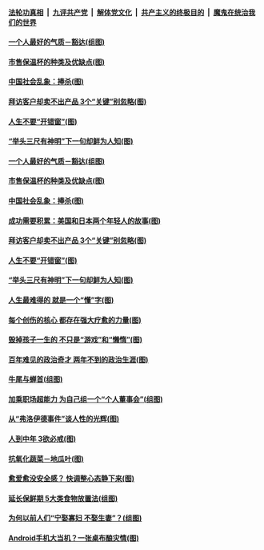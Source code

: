 ####  [法轮功真相](../../../../basic/blob/master/README.md?t=06140601) &nbsp;|&nbsp; [九评共产党](../../../../9ping.md/blob/master/README.md?t=06140601) &nbsp;|&nbsp; [解体党文化](../../../../jtdwh.md/blob/master/README.md?t=06140601)  &nbsp;|&nbsp; [共产主义的终极目的](../../../../gczydzjmd.md/blob/master/README.md?t=06140601) &nbsp;|&nbsp; [魔鬼在统治我们的世界](../../../../mgztzwmdsj.md/blob/master/README.md?t=06140601) 

#### [一个人最好的气质－豁达(组图)](../pages/p8/936020.md?t=06140601) 

#### [市售保温杯的种类及优缺点(图)](../pages/p8/936407.md?t=06140601) 

#### [中国社会乱象：捧杀(图)](../pages/p8/936362.md?t=06140601) 

#### [拜访客户却卖不出产品 3个“关键”别忽略(图)](../pages/p8/936322.md?t=06140601) 

#### [人生不要“开错窗”(图)](../pages/p8/936238.md?t=06140601) 

#### [“举头三尺有神明”下一句却鲜为人知(图)](../pages/p8/936003.md?t=06140601) 

#### [一个人最好的气质－豁达(组图)](../pages/p8/936020.md?t=06140601) 

#### [市售保温杯的种类及优缺点(图)](../pages/p8/936407.md?t=06140601) 

#### [中国社会乱象：捧杀(图)](../pages/p8/936362.md?t=06140601) 

#### [成功需要积累：美国和日本两个年轻人的故事(图)](../pages/p8/936040.md?t=06140601) 

#### [拜访客户却卖不出产品 3个“关键”别忽略(图)](../pages/p8/936322.md?t=06140601) 

#### [人生不要“开错窗”(图)](../pages/p8/936238.md?t=06140601) 

#### [“举头三尺有神明”下一句却鲜为人知(图)](../pages/p8/936003.md?t=06140601) 

#### [人生最难得的 就是一个“懂”字(图)](../pages/p8/935309.md?t=06140601) 

#### [每个创伤的核心 都存在强大疗愈的力量(图)](../pages/p8/936197.md?t=06140601) 

#### [毁掉孩子一生的 不只是“游戏”和“懒惰”(图)](../pages/p8/936181.md?t=06140601) 

#### [百年难见的政治奇才 两年不到的政治生涯(图)](../pages/p8/936129.md?t=06140601) 

#### [牛尾与蝉首(组图)](../pages/p8/935510.md?t=06140601) 

#### [加乘职场超能力 为自己组一个“个人董事会”(组图)](../pages/p8/936086.md?t=06140601) 

#### [从“弗洛伊德事件”谈人性的光辉(图)](../pages/p8/936002.md?t=06140601) 

#### [人到中年 3欲必戒(图)](../pages/p8/936021.md?t=06140601) 

#### [抗氧化蔬菜－地瓜叶(图)](../pages/p8/935783.md?t=06140601) 

#### [愈爱愈没安全感？ 快调整心态静下来(图)](../pages/p8/936011.md?t=06140601) 

#### [延长保鲜期 5大类食物放置法(组图)](../pages/p8/935958.md?t=06140601) 

#### [为何以前人们“宁娶寡妇 不娶生妻”？(组图)](../pages/p8/935880.md?t=06140601) 

#### [Android手机大当机？一张桌布酿灾情(图)](../pages/p8/935508.md?t=06140601) 

